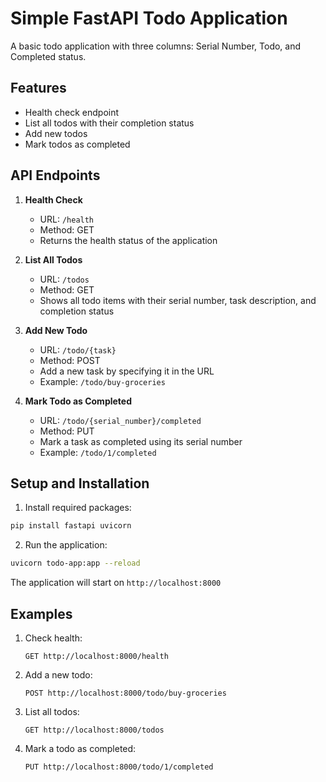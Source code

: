 # Simple FastAPI Todo Application

A basic todo application with three columns: Serial Number, Todo, and Completed status.

## Features

- Health check endpoint
- List all todos with their completion status
- Add new todos
- Mark todos as completed

## API Endpoints

1. **Health Check**
   - URL: `/health`
   - Method: GET
   - Returns the health status of the application

2. **List All Todos**
   - URL: `/todos`
   - Method: GET
   - Shows all todo items with their serial number, task description, and completion status

3. **Add New Todo**
   - URL: `/todo/{task}`
   - Method: POST
   - Add a new task by specifying it in the URL
   - Example: `/todo/buy-groceries`

4. **Mark Todo as Completed**
   - URL: `/todo/{serial_number}/completed`
   - Method: PUT
   - Mark a task as completed using its serial number
   - Example: `/todo/1/completed`

## Setup and Installation

1. Install required packages:
```bash
pip install fastapi uvicorn
```

2. Run the application:
```bash
uvicorn todo-app:app --reload
```

The application will start on `http://localhost:8000`

## Examples

1. Check health:
   ```
   GET http://localhost:8000/health
   ```

2. Add a new todo:
   ```
   POST http://localhost:8000/todo/buy-groceries
   ```

3. List all todos:
   ```
   GET http://localhost:8000/todos
   ```

4. Mark a todo as completed:
   ```
   PUT http://localhost:8000/todo/1/completed
   ```
